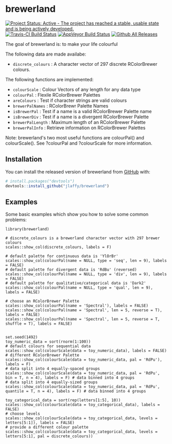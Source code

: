 
# brewerland

[![Project Status: Active - The project has reached a stable, usable state and is being actively developed.](http://www.repostatus.org/badges/0.1.0/active.svg)](http://www.repostatus.org/#active) 
[![Travis-CI Build Status](https://travis-ci.org/hrbrmstr/ggalt.svg?branch=master)](https://travis-ci.org/jlaffy/brewerland) 
[![AppVeyor Build Status](https://ci.appveyor.com/api/projects/status/github/jlaffy/brewerland?branch=master&svg=true)](https://ci.appveyor.com/project/jlaffy/brewerland) 
[![Github All Releases](https://img.shields.io/github/downloads/jlaffy/brewerland/total.svg)]()


The goal of brewerland is: to make your life colourful

The following data are made availabe:

- `discrete_colours` : A character vector of 297 discrete RColorBrewer colours.

The following functions are implemented:

- `colourScale` : Colour Vectors of any length for any data type 
- `colourPal` : Flexile RColorBrewer Palettes
- `areColours` : Test if character strings are valid colours
- `brewerPalNames` : RColorBrewr Palette Names
- `isBrewerPal` : Test if a name is a valid RColorBrewer Palette name
- `isBrewerDiv` : Test if a name is a divergent RColorBrewer Palette 
- `brewerPalLength` : Maximum length of an RColorBrewer Palette
- `brewerPalInfo` : Retrieve information on RColorBrewer Palettes

Note: brewerland's two most useful functions are colourPal() and colourScale(). See ?colourPal and ?colourScale for more information.

## Installation

You can install the released version of brewerland from [GitHub](https://github.com/) with:

``` r
# install.packages("devtools")
devtools::install_github("jlaffy/brewerland")
```

## Examples

Some basic examples which show you how to solve some common problems:

```{r discrete colours}
library(brewerland)

# discrete_colours is a brewerland character vector with 297 brewer colours
scales::show_col(discrete_colours, labels = F)

# default palette for continuous data is 'YlOrBr'
scales::show_col(colourPal(name = NULL, type = 'seq', len = 9), labels = FALSE)
# default palette for divergent data is 'RdBu' (reversed)
scales::show_col(colourPal(name = NULL, type = 'div', len = 9), labels = FALSE) 
# default palette for qualitative/categorical data is 'Dark2'
scales::show_col(colourPal(name = NULL, type = 'qual', len = 9), labels = FALSE) 

# choose an RColorBrewer Palette
scales::show_col(colourPal(name = 'Spectral'), labels = FALSE)
scales::show_col(colourPal(name = 'Spectral', len = 5, reverse = T), labels = FALSE)
scales::show_col(colourPal(name = 'Spectral', len = 5, reverse = T, shuffle = T), labels = FALSE)


set.seed(1492)
toy_numeric_data = sort(rnorm(1:100))
# default colours for sequential data
scales::show_col(colourScale(data = toy_numeric_data), labels = FALSE)
# different RColorBrewer Palette
scales::show_col(colourScale(data = toy_numeric_data, pal = 'RdPu'), labels = F)
# data split into 4 equally-spaced groups
scales::show_col(colourScale(data = toy_numeric_data, pal = 'RdPu', bin = T, n = 4), labels = F) # data binned into 4 groups
# data split into 4 equally-sized groups
scales::show_col(colourScale(data = toy_numeric_data, pal = 'RdPu', quantile = T, n = 4), labels = F) # data binned into 4 groups

toy_categorical_data = sort(rep(letters[1:5], 10))
scales::show_col(colourScale(data = toy_categorical_data), labels = FALSE)
# choose levels
scales::show_col(colourScale(data = toy_categorical_data, levels = letters[5:1]), labels = FALSE)
# provide a different colour palette
scales::show_col(colourScale(data = toy_categorical_data, levels = letters[5:1], pal = discrete_colours))
```
